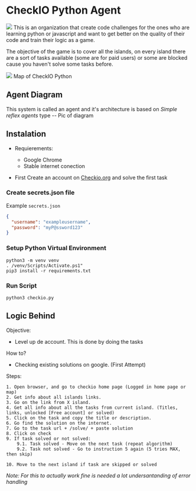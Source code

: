 # CheckIO Python Agent

<img src='https://oauth-static.checkio.org/static/img/share.jpg'> This is an organization that create code challenges for the ones who are learning python or javascript and want to get better on the quality of their code and train their logic as a game.

The objective of the game is to cover all the islands, on every island there are a sort of tasks available (some are for paid users) or some are blocked cause you haven't solve some tasks before.

<img src='https://blog.jetbrains.com/wp-content/uploads/2019/03/checkIO_map.png'> Map of CheckIO Python

## Agent Diagram
This system is called an agent and it's architecture is based on *Simple reflex agents* type
-- Pic of diagram

## Instalation
  - Requierements:
    - Google Chrome
    - Stable internet conection
    
- First Create an account on [Checkio.org](https://checkio.org/) and solve the first task

### Create secrets.json file
Example `secrets.json`
```json
{
  "username": "exampleusername",
  "password": "myP@ssword123"
}
```

### Setup Python Virtual Environment
```buildoutcfg
python3 -m venv venv
. /venv/Scripts/Activate.ps1"
pip3 install -r requirements.txt
```

### Run Script
```buildoutcfg
python3 checkio.py
```


## Logic Behind
Objective:
- Level up de account.
        This is done by doing the tasks

How to?
- Checking existing solutions on google. (First Attempt)

Steps:

    1. Open browser, and go to checkio home page (Logged in home page or map)
    2. Get info about all islands links.
    3. Go on the link from X island.
    4. Get all info about all the tasks from current island. (Titles, links, unlocked [Free account] or solved)
    5. Click on the task and copy the title or description.
    6. Go find the solution on the internet.
    7. Go to the task url + /solve/ + paste solution
    8. Click on check
    9. If task solved or not solved:
        9.1. Task solved - Move on the next task (repeat algorithm)
        9.2. Task not solved - Go to instruction 5 again (5 tries MAX, then skip)

    10. Move to the next island if task are skipped or solved
    
    
*Note: For this to actually work fine is needed a lot undersantanding of error handling*
